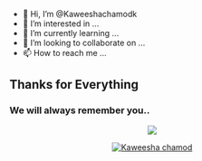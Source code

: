 - 👋 Hi, I’m @Kaweeshachamodk
- 👀 I’m interested in ...
- 🌱 I’m currently learning ...
- 💞️ I’m looking to collaborate on ...
- 📫 How to reach me ...

<!---
Kaweeshachamodk/Kaweeshachamodk is a ✨ special ✨ repository because its `README.md` (this file) appears on your GitHub profile.
You can click the Preview link to take a look at your changes.
--->
## Thanks for Everything 
### We will always remember you..

<div align="center">
  <img border-radius: 15px src="https://i.imgur.com/MZDCN2M.jpeg"170"/>
  <p align="center">
<a href="#"><img title="Kaweesha chamod " src=""></a>
